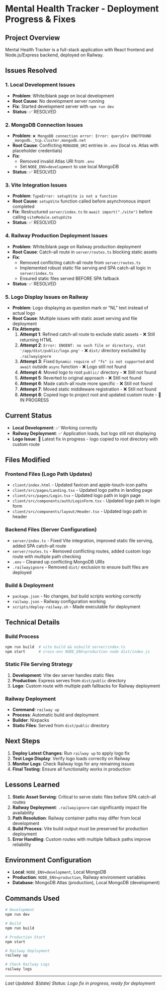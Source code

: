 # Mental Health Tracker - Deployment Progress & Fixes

## Project Overview
Mental Health Tracker is a full-stack application with React frontend and Node.js/Express backend, deployed on Railway.

## Issues Resolved

### 1. Local Development Issues
- **Problem**: White/blank page on local development
- **Root Cause**: No development server running
- **Fix**: Started development server with `npm run dev`
- **Status**: ✅ RESOLVED

### 2. MongoDB Connection Issues
- **Problem**: `❌ MongoDB connection error: Error: querySrv ENOTFOUND _mongodb._tcp.cluster.mongodb.net`
- **Root Cause**: Conflicting `MONGODB_URI` entries in `.env` (local vs. Atlas with placeholder credentials)
- **Fix**: 
  - Removed invalid Atlas URI from `.env`
  - Set `NODE_ENV=development` to use local MongoDB
- **Status**: ✅ RESOLVED

### 3. Vite Integration Issues
- **Problem**: `TypeError: setupVite is not a function`
- **Root Cause**: `setupVite` function called before asynchronous import completed
- **Fix**: Restructured `server/index.ts` to `await import("./vite")` before calling `viteModule.setupVite`
- **Status**: ✅ RESOLVED

### 4. Railway Production Deployment Issues
- **Problem**: White/blank page on Railway production deployment
- **Root Cause**: Catch-all route in `server/routes.ts` blocking static assets
- **Fix**: 
  - Removed conflicting catch-all route from `server/routes.ts`
  - Implemented robust static file serving and SPA catch-all logic in `server/index.ts`
  - Ensured static files served BEFORE SPA fallback
- **Status**: ✅ RESOLVED

### 5. Logo Display Issues on Railway
- **Problem**: Logo displaying as question mark or "NL" text instead of actual logo
- **Root Cause**: Multiple issues with static asset serving and file deployment
- **Fix Attempts**:
  1. **Attempt 1**: Refined catch-all route to exclude static assets - ❌ Still returning HTML
  2. **Attempt 2**: `Error: ENOENT: no such file or directory, stat '/app/dist/public/logo.png'` - ❌ `dist/` directory excluded by `.railwayignore`
  3. **Attempt 3**: Fixed `Dynamic require of "fs" is not supported` and `await` outside `async` function - ❌ Logo still not found
  4. **Attempt 4**: Moved logo to root `public/` directory - ❌ Still not found
  5. **Attempt 5**: Reverted to original approach - ❌ Still not found
  6. **Attempt 6**: Made catch-all route more specific - ❌ Still not found
  7. **Attempt 7**: Moved static middleware registration - ❌ Still not found
  8. **Attempt 8**: Copied logo to project root and updated custom route - 🔄 IN PROGRESS

## Current Status
- **Local Development**: ✅ Working correctly
- **Railway Deployment**: ✅ Application loads, but logo still not displaying
- **Logo Issue**: 🔄 Latest fix in progress - logo copied to root directory with custom route

## Files Modified

### Frontend Files (Logo Path Updates)
- `client/index.html` - Updated favicon and apple-touch-icon paths
- `client/src/pages/Landing.tsx` - Updated logo paths in landing page
- `client/src/pages/Login.tsx` - Updated logo path in login page
- `client/src/components/auth/LoginForm.tsx` - Updated logo path in login form
- `client/src/components/layout/Header.tsx` - Updated logo path in header

### Backend Files (Server Configuration)
- `server/index.ts` - Fixed Vite integration, improved static file serving, added SPA catch-all route
- `server/routes.ts` - Removed conflicting routes, added custom logo route with multiple path checking
- `.env` - Cleaned up conflicting MongoDB URIs
- `.railwayignore` - Removed `dist/` exclusion to ensure built files are deployed

### Build & Deployment
- `package.json` - No changes, but build scripts working correctly
- `railway.json` - Railway configuration working
- `scripts/deploy-railway.sh` - Made executable for deployment

## Technical Details

### Build Process
```bash
npm run build  # vite build && esbuild server/index.ts
npm start      # cross-env NODE_ENV=production node dist/index.js
```

### Static File Serving Strategy
1. **Development**: Vite dev server handles static files
2. **Production**: Express serves from `dist/public` directory
3. **Logo**: Custom route with multiple path fallbacks for Railway deployment

### Railway Deployment
- **Command**: `railway up`
- **Process**: Automatic build and deployment
- **Builder**: Nixpacks
- **Static Files**: Served from `dist/public` directory

## Next Steps
1. **Deploy Latest Changes**: Run `railway up` to apply logo fix
2. **Test Logo Display**: Verify logo loads correctly on Railway
3. **Monitor Logs**: Check Railway logs for any remaining issues
4. **Final Testing**: Ensure all functionality works in production

## Lessons Learned
1. **Static Asset Serving**: Critical to serve static files before SPA catch-all routes
2. **Railway Deployment**: `.railwayignore` can significantly impact file availability
3. **Path Resolution**: Railway container paths may differ from local development
4. **Build Process**: Vite build output must be preserved for production deployment
5. **Error Handling**: Custom routes with multiple fallback paths improve reliability

## Environment Configuration
- **Local**: `NODE_ENV=development`, Local MongoDB
- **Production**: `NODE_ENV=production`, Railway environment variables
- **Database**: MongoDB Atlas (production), Local MongoDB (development)

## Commands Used
```bash
# Development
npm run dev

# Build
npm run build

# Production Start
npm start

# Railway Deployment
railway up

# Check Railway Logs
railway logs
```

---
*Last Updated: $(date)*
*Status: Logo fix in progress, ready for deployment*
